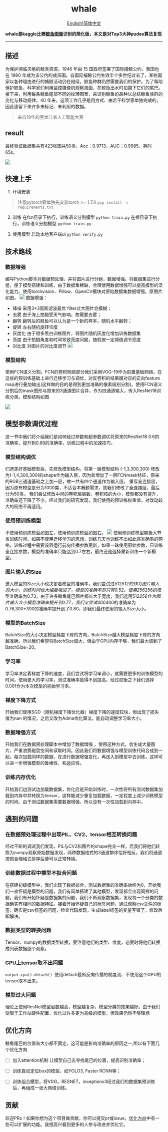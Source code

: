 <div align="center">
<h1>whale</h1>
<a href="./README_en.md">English</a>|<a href="./README.md">简体中文</a>
</div>

<strong>whale是kaggle比赛[鲸鱼图像](https://www.kaggle.com/c/humpback-whale-identification/)识别的简化版，本文是对Top3大神pudae算法复现</strong>

<hr>


## 描述

为保护濒临灭绝的鲸类资源，1946 年由 15 国政府签署了国际捕鲸公约，我国也在 1980 年成为该公约的成员国。自国际捕鲸公约生效半个多世纪过去了，某些国家以各种理由进行的捕鲸活动仍在继续，鲸鱼种群仍然需要我们的保护。为了帮助保护鲸鱼，科学家们利用监控摄像机观察海面，在鲸鱼出水时拍摄下它们的尾巴。接下来，利用每条鲸鱼尾部不同的纹理图案，来识别鲸鱼的品种以总结鲸鱼族群的变化与移动规律。40 年来，这项工作几乎是用方式、由若干科学家单独完成的，因此遗留下来许多未标记、未利用的数据。

> 来自19年的黑龙江省人工智能大赛

## result

最终验证数据集共有423张图共50类。Acc：0.9713，AUC：0.9985，耗时65s。

![](img/20230617211424.png)



## 快速上手

1. 环境安装

> 注意pytorch要单独先安装torch >= 1.7.0
> `pip install -r requirements.txt`

2. 训练
   在fcn目录下执行，训练语义分割模型
   `python train.py`
   在根目录下执行，训练语义分割模型
   `python train.py`

3. 使用模型
   启动本地客户端ui
   `python verify.py`

## 技术路线

### 数据增强

编写Python脚本对数据预处理，并将图片进行分组，数据增强。将数据集进行分组，便于模型搭建和训练，由于数据集稀缺，合理使用数据增强可以提高模型的泛化能力。使用torchvision、Pillow、OpenCV模块对原始数据集数据增强。原图片如图，
![](img/20230617204629.png)
数据增强：

- 降噪   采用3*3高斯滤波最优 filter过大图片会模糊；
- 去雾   由于海上拍摄受天气影响，故需要去雾；
- 翻转   翻转后的鲸鱼可以认为是一个新的样本，随机水平翻转；
- 旋转   左右随机旋转10度
- 灰度化 由于很多黑白训练图片，将图片随机灰度化增加训练数据集
- 亮度   由于拍摄角度和时间导致亮度问题，随机按一定阈值调节亮度
- 对比度 对图片的对比度调节
  ![](img/20230617204645.png)

### 模型结构

使用FCN语义分割，FCN的卷积网络部分我们采用VGG-19作为前置基础网络，在这些的预训练基础上进行迁移学习与调优，对反卷积的结果跟对应的正向feature map进行叠加输出(这样做的目的是得到更加准确的像素级别分割)。使用FCN语义分割后的mask图形与原来的3通道图片合并，作为四通道输入，传入ResNet18训练分类。模型结构如图

![](img/20230617205247.png)

## 模型参数调优过程

这一节中我们将介绍我们是如何经过参数和超参数调优将原来的ResNet18 0.6的准确率，提升到0.89的准确率，训练过程中的加速技巧。

### 模型结构调优

们选定好基础模型后，先修改模型结构，将第一层模型结构 (-1,3,300,300) 修改为(-1,4,300,300)的shape作为输入层，因为新增加了一层FCNmask特征，原来的RGB三通道基础之上加一层，故一共有四个通道作为输入层。
重写全连接层，因为原有模型是分为1000类，不适合本赛题需求，故我们修改了全连接层，最后分为50类。
我们尝试修改中间的卷积层层数，卷积核的大小，模型都没有提升，准确率还下降了不少。经过我们的研究发现，我们使用的预训练权重值，对改动较大的网络不再适用。

### 使用预训练模型

不使用预训练模型如图左，使用预训练模型如图右。
![](img/20230617210007.png)
使用预训练模型能极大节省训练时间。如果不使用迁移学习的思想，训练几天也训练不出如此高准确率的网络，训练过程中需要设置运行前向传播参数更新，如果一昧使用原始参数，只训练全连接参数，模型的准确率只能达到0.7左右，最终还是选择重新训练一个新模型。

### 图片输入的Size

送入模型的Size大小也决定着模型的准确率，我们尝试过512*512的作为图片输入的大小，训练时间也大幅度增加了，模型的准确率却只有0.52。使用256*256的模型准确率为0.73，由于许多鲸鱼尾巴图片都长大于宽度，我们选用512*256作为图片输入大小模型准确率提升到0.77，我们又尝试400*400的准确率为0.76,300*300的准确率提升到了0.80，即我们最终使用的输入Size大小。

### 模型的BatchSize

BatchSize的大小决定模型梯度下降的方向，BatchSize越大模型梯度下降的方向越准确，所以我们希望将BatchSize调大，但由于GPU内存不够，我们最大调到了BatchSize=20。

### 学习率

学习率决定着梯度下降的速度，我们尝试将学习率调小，就需要更多的训练模型的时间，使用更大的学习率，测试准确率就得不到提高，经过权衡之下我们选择0.001作为本次模型的初始学习率。

###  梯度下降方式

开始我们使用SGD（随机梯度下降优化器）梯度下降的速度较快，但出现了损失值为nan 的情况，之后又改为Adma优化算法，能自动调整学习率大小。

### 数据增强方式

开始我们在数据预处理脚本中增加了数据增强 ，使用这种方式，会生成大量图片，严重浪费磁盘空间和读取时间。因此我们将数据增强与模型训练代码合成到一起。每次加载同样的数据，在进行数据增强变化，再送入到模型中去训练。这样可以进一步增强模型的鲁棒性、和适应性。

### 训练内存优化

开始我们边测试边加载数据集，优化后是开始训练时，一次性将所有测试数据集加载到内存中并转换为tensor，这样能减少重复加载数据，一定程度上减少训练模型的时间。由于测试数据集需要数据增强，所以没有一次性加载到内存中。

## 遇到的问题

### 在数据预处理过程中出现PIL、CV2、tensor相互转换问题

经过不断的调试我们发现，PIL与CV2和图片的shape完全一样，后我们将他们转换为numpy观察原始数据发现，两种数据格式的3通道排序恰好相反，我们将通道按照合理格式排序后便可以正常转换。

### 训练数据过程中模型不拟合问题

在搭建初级模型中，我们出现了数据拟合，测试数据集的准确率始终为0，开始我们一直怀疑是模型的问题，我们有简单搭建了其他模型，发现都会出现同样的问题，我们有开始怀疑是数据集的问题，我们不断观察数据集，发现每一个分类的数据确实有相同的数据特征。接着开始怀疑自己的标签问题，通过观察csv文件的标签，确实是csv标签的问题，检查代码发现，生成label标签的变量写错了，修改后即解决。

### 数据类型的转换问题

Tensor、numpy的数据类型转换，要注意他们的类型、维度，必要时将他们转换成列表数据逐个观察。

### GPU上tensor取不出问题

`output.cpu().detach() `使用detach截断反向传播的梯度流、不使用这个GPU的tensor取不出来。

### 模型过大问题

理论上使用ResNet模型层数越高，模型越复杂，模型分类的效果越好。由于我们受限于工作站硬件配置，优化过许多更为高级的模型，但效果仍然不够理想

## 优化方向

鲸鱼尾巴的位置和大小都不固定，这可能是影响准确率的原因之一,所以有下面几个优化方向

- [ ] 加入attention机制 让模型自己去寻找尾巴的位置，提高识别准确率；
- [ ] 训练自动定位box的模型，如YOLO3, Faster RCNN等；
- [ ] 训练组合模型，将VGG，RESNET，inceptionv3经过我们的数据集预训练后，再组成一张大网络训练。


## 贡献

欢迎PRs！如果你想为这个项目做贡献，你可以提交pr或issue，[优化方向](#优化方向)中有一些可以扩展的功能。我很高兴看到更多的人参与改进并优化它。